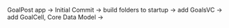 GoalPost app ->
Initial Commit ->
build folders to startup ->
add GoalsVC ->
add GoalCell, Core Data Model ->

